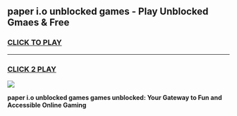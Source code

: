
## paper i.o unblocked games - Play Unblocked Gmaes & Free
<h3>
<a href="https://premium.freeplayer.one?title=paper_i.o_unblocked_games&ref=19F">CLICK TO PLAY</a></h3>
<hr>

<h3>
<a href="https://premium.freeplayer.one?title=paper_i.o_unblocked_games&ref=19F">CLICK 2 PLAY</a>
  
</h3>

<a href="https://premium.freeplayer.one?title=paper_i.o_unblocked_games&ref=19F/"><img src="https://clearcache.store/games.png"></a>


**paper i.o unblocked games games unblocked: Your Gateway to Fun and Accessible Online Gaming**
